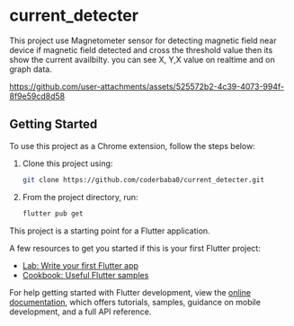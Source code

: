 # current_detecter

This project use Magnetometer sensor for detecting magnetic field near device if magnetic  field detected and cross the threshold value then its show the current availbilty. you can see X, Y,X value on realtime and on graph data.


https://github.com/user-attachments/assets/525572b2-4c39-4073-994f-8f9e59cd8d58



## Getting Started


To use this project as a Chrome extension, follow the steps below:

1. Clone this project using:
   
    ```sh
    git clone https://github.com/coderbaba0/current_detecter.git
    ```
2. From the project directory, run:
   
   ```sh
   flutter pub get
   ```

This project is a starting point for a Flutter application.

A few resources to get you started if this is your first Flutter project:

- [Lab: Write your first Flutter app](https://docs.flutter.dev/get-started/codelab)
- [Cookbook: Useful Flutter samples](https://docs.flutter.dev/cookbook)

For help getting started with Flutter development, view the
[online documentation](https://docs.flutter.dev/), which offers tutorials,
samples, guidance on mobile development, and a full API reference.
